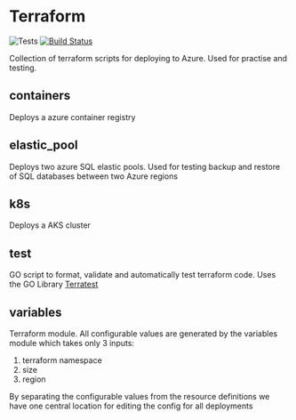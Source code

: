
# Terraform
![Tests](https://github.com/montgomeryg1/terraform/workflows/Test/badge.svg)
[![Build Status](https://montgomeryg1.visualstudio.com/Terraform/_apis/build/status/montgomeryg1.terraform?branchName=master)](https://montgomeryg1.visualstudio.com/Terraform/_build/latest?definitionId=3&branchName=master)

Collection of terraform scripts for deploying to Azure. Used for practise and testing.

## containers

Deploys a azure container registry

## elastic_pool

Deploys two azure SQL elastic pools. Used for testing backup and restore of SQL databases between two Azure regions

## k8s

Deploys a AKS cluster

## test

GO script to format, validate and automatically test terraform code. Uses the GO Library [Terratest](https://github.com/gruntwork-io/terratest)

## variables

Terraform module. All configurable values are generated by the variables module which takes only 3 inputs: 

1. terraform namespace
2. size
3. region

By separating the configurable values from the resource definitions we have one central location for editing the config for all deployments
